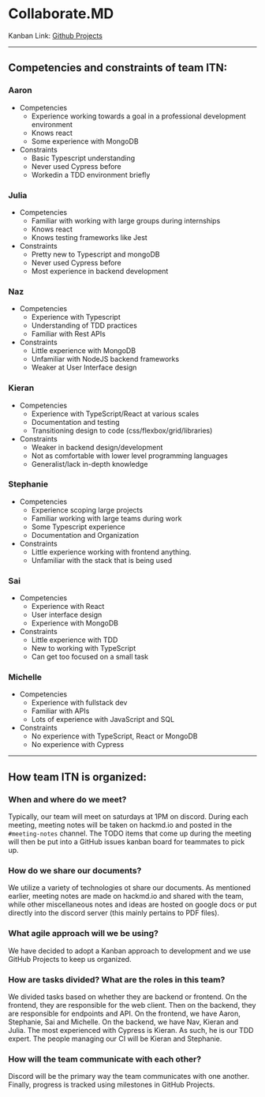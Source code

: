 # Collaborate.MD

Kanban Link: [Github Projects](https://github.com/csc302-spring-2021/proj-ITN/projects/1)

-----

## Competencies and constraints of team ITN:

### Aaron
 - Competencies
    - Experience working towards a goal in a professional development environment
    - Knows react
    - Some experience with MongoDB
 - Constraints
    - Basic Typescript understanding
    - Never used Cypress before
    - Workedin a TDD environment briefly

### Julia
 - Competencies
    - Familiar with working with large groups during internships
    - Knows react
    - Knows testing frameworks like Jest
 - Constraints
    - Pretty new to Typescript and mongoDB 
    - Never used Cypress before
    - Most experience in backend development

### Naz
 - Competencies
    - Experience with Typescript
    - Understanding of TDD practices
    - Familiar with Rest APIs
 - Constraints
    - Little experience with MongoDB
    - Unfamiliar with NodeJS backend frameworks
    - Weaker at User Interface design

### Kieran
 - Competencies
    - Experience with TypeScript/React at various scales
    - Documentation and testing 
    - Transitioning design to code (css/flexbox/grid/libraries)
 - Constraints
    - Weaker in backend design/development
    - Not as comfortable with lower level programming languages
    - Generalist/lack in-depth knowledge

### Stephanie
 - Competencies
    - Experience scoping large projects
    - Familiar working with large teams during work
    - Some Typescript experience
    - Documentation and Organization
 - Constraints
    - Little experience working with frontend anything.
    - Unfamiliar with the stack that is being used

### Sai
 - Competencies
    - Experience with React
    - User interface design
    - Experience with MongoDB
 - Constraints
    - Little experience with TDD
    - New to working with TypeScript
    - Can get too focused on a small task

### Michelle
 - Competencies
    - Experience with fullstack dev
    - Familiar with APIs
    - Lots of experience with JavaScript and SQL
 - Constraints
    - No experience with TypeScript, React or MongoDB
    - No experience with Cypress

--------
## **How team ITN is organized**:

### **When and where do we meet?** 
Typically, our team will meet on saturdays at 1PM on discord. During each meeting, meeting notes will be taken on hackmd.io and posted in the `#meeting-notes` channel. The TODO items that come up during the meeting will then be put into a GitHub issues kanban board for teammates to pick up.

### **How do we share our documents?**
We utilize a variety of technologies ot share our documents. As mentioned earlier, meeting notes are made on hackmd.io and shared with the team, while other miscellaneous notes and ideas are hosted on google docs or put directly into the discord server (this mainly pertains to PDF files). 

### **What agile approach will we be using?**
We have decided to adopt a Kanban approach to development and we use GitHub Projects to keep us organized.

### **How are tasks divided? What are the roles in this team?**
We divided tasks based on whether they are backend or frontend. On the frontend, they are responsible for the web client. Then on the backend, they are responsible for endpoints and API. On the frontend, we have Aaron, Stephanie, Sai and Michelle. On the backend, we have Nav, Kieran and Julia. The most experienced with Cypress is Kieran. As such, he is our TDD expert. The people managing our CI will be Kieran and Stephanie. 

### **How will the team communicate with each other?**
Discord will be the primary way the team communicates with one another. Finally, progress is tracked using milestones in GitHub Projects.